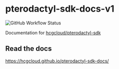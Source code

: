 # pterodactyl-sdk-docs-v1

![GitHub Workflow Status](https://img.shields.io/github/workflow/status/hcgcloud/pterodactyl-sdk-docs-v1/Python%20package)

Documentation for [hcgcloud/pterodactyl-sdk](https://github.com/hcgcloud/pterodactyl-sdk)

## Read the docs
https://hcgcloud.github.io/pterodactyl-sdk-docs/
